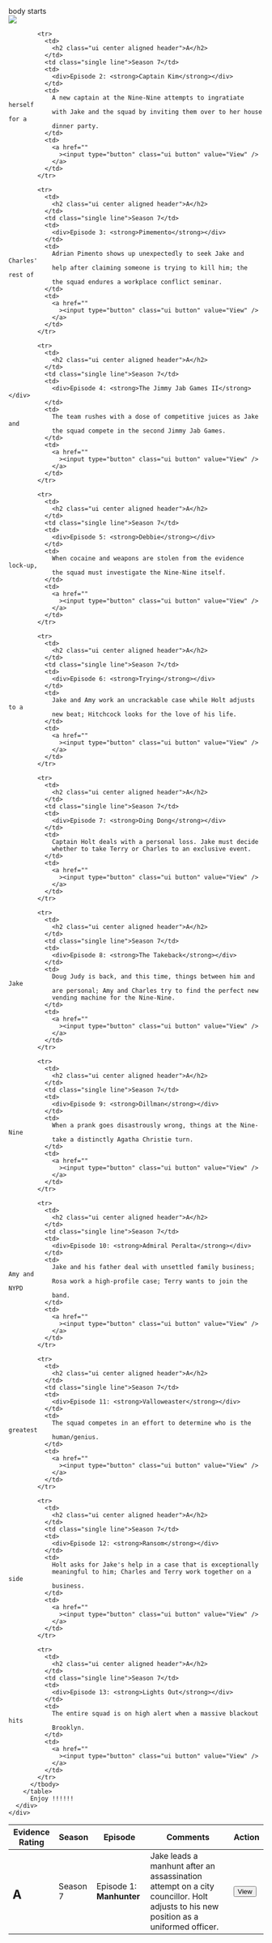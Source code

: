<!DOCTYPE html>
<html>
  <head>
    <meta charset="UTF-8" />
    <title>Brooklyn Nine-Nine</title>
    <script
      src="https://cdnjs.cloudflare.com/ajax/libs/semantic-ui/2.4.1/semantic.min.js"
      integrity="sha512-dqw6X88iGgZlTsONxZK9ePmJEFrmHwpuMrsUChjAw1mRUhUITE5QU9pkcSox+ynfLhL15Sv2al5A0LVyDCmtUw=="
      crossorigin="anonymous"
    ></script>
    <link
      rel="stylesheet"
      href="https://cdnjs.cloudflare.com/ajax/libs/semantic-ui/2.4.1/semantic.min.css"
      integrity="sha512-8bHTC73gkZ7rZ7vpqUQThUDhqcNFyYi2xgDgPDHc+GXVGHXq+xPjynxIopALmOPqzo9JZj0k6OqqewdGO3EsrQ=="
      crossorigin="anonymous"
    />
  </head>
  <body>
    body starts
    <div class="ui grid">
      <div class="sixteen wide column">
        <img
          class="ui fluid image"
          src="https://img1.looper.com/img/gallery/the-real-reason-fox-canceled-brooklyn-nine-nine/intro-1579801657.jpg"
        />
      </div>
      <div class="sixteen wide column">
        <table class="ui celled padded table">
          <thead>
            <tr>
              <th class="single line">Evidence Rating</th>
              <th>Season</th>
              <th>Episode</th>
              <th>Comments</th>
              <th>Action</th>
            </tr>
          </thead>
          <tbody>
            <tr>
              <td>
                <h2 class="ui center aligned header">A</h2>
              </td>
              <td class="single line">Season 7</td>
              <td>
                <div>Episode 1: <strong>Manhunter</strong></div>
              </td>
              <td>
                Jake leads a manhunt after an assassination attempt on a city
                councillor. Holt adjusts to his new position as a uniformed
                officer.
              </td>
              <td>
                <a
                  href="https://drive.google.com/file/d/1ROvnmwY4JAtP6YfJknXGksGSVXrm9DFf/view?usp=sharing"
                  ><input type="button" class="ui button" value="View" />
                </a>
              </td>
            </tr>

            <tr>
              <td>
                <h2 class="ui center aligned header">A</h2>
              </td>
              <td class="single line">Season 7</td>
              <td>
                <div>Episode 2: <strong>Captain Kim</strong></div>
              </td>
              <td>
                A new captain at the Nine-Nine attempts to ingratiate herself
                with Jake and the squad by inviting them over to her house for a
                dinner party.
              </td>
              <td>
                <a href=""
                  ><input type="button" class="ui button" value="View" />
                </a>
              </td>
            </tr>

            <tr>
              <td>
                <h2 class="ui center aligned header">A</h2>
              </td>
              <td class="single line">Season 7</td>
              <td>
                <div>Episode 3: <strong>Pimemento</strong></div>
              </td>
              <td>
                Adrian Pimento shows up unexpectedly to seek Jake and Charles'
                help after claiming someone is trying to kill him; the rest of
                the squad endures a workplace conflict seminar.
              </td>
              <td>
                <a href=""
                  ><input type="button" class="ui button" value="View" />
                </a>
              </td>
            </tr>

            <tr>
              <td>
                <h2 class="ui center aligned header">A</h2>
              </td>
              <td class="single line">Season 7</td>
              <td>
                <div>Episode 4: <strong>The Jimmy Jab Games II</strong></div>
              </td>
              <td>
                The team rushes with a dose of competitive juices as Jake and
                the squad compete in the second Jimmy Jab Games.
              </td>
              <td>
                <a href=""
                  ><input type="button" class="ui button" value="View" />
                </a>
              </td>
            </tr>

            <tr>
              <td>
                <h2 class="ui center aligned header">A</h2>
              </td>
              <td class="single line">Season 7</td>
              <td>
                <div>Episode 5: <strong>Debbie</strong></div>
              </td>
              <td>
                When cocaine and weapons are stolen from the evidence lock-up,
                the squad must investigate the Nine-Nine itself.
              </td>
              <td>
                <a href=""
                  ><input type="button" class="ui button" value="View" />
                </a>
              </td>
            </tr>

            <tr>
              <td>
                <h2 class="ui center aligned header">A</h2>
              </td>
              <td class="single line">Season 7</td>
              <td>
                <div>Episode 6: <strong>Trying</strong></div>
              </td>
              <td>
                Jake and Amy work an uncrackable case while Holt adjusts to a
                new beat; Hitchcock looks for the love of his life.
              </td>
              <td>
                <a href=""
                  ><input type="button" class="ui button" value="View" />
                </a>
              </td>
            </tr>

            <tr>
              <td>
                <h2 class="ui center aligned header">A</h2>
              </td>
              <td class="single line">Season 7</td>
              <td>
                <div>Episode 7: <strong>Ding Dong</strong></div>
              </td>
              <td>
                Captain Holt deals with a personal loss. Jake must decide
                whether to take Terry or Charles to an exclusive event.
              </td>
              <td>
                <a href=""
                  ><input type="button" class="ui button" value="View" />
                </a>
              </td>
            </tr>

            <tr>
              <td>
                <h2 class="ui center aligned header">A</h2>
              </td>
              <td class="single line">Season 7</td>
              <td>
                <div>Episode 8: <strong>The Takeback</strong></div>
              </td>
              <td>
                Doug Judy is back, and this time, things between him and Jake
                are personal; Amy and Charles try to find the perfect new
                vending machine for the Nine-Nine.
              </td>
              <td>
                <a href=""
                  ><input type="button" class="ui button" value="View" />
                </a>
              </td>
            </tr>

            <tr>
              <td>
                <h2 class="ui center aligned header">A</h2>
              </td>
              <td class="single line">Season 7</td>
              <td>
                <div>Episode 9: <strong>Dillman</strong></div>
              </td>
              <td>
                When a prank goes disastrously wrong, things at the Nine-Nine
                take a distinctly Agatha Christie turn.
              </td>
              <td>
                <a href=""
                  ><input type="button" class="ui button" value="View" />
                </a>
              </td>
            </tr>

            <tr>
              <td>
                <h2 class="ui center aligned header">A</h2>
              </td>
              <td class="single line">Season 7</td>
              <td>
                <div>Episode 10: <strong>Admiral Peralta</strong></div>
              </td>
              <td>
                Jake and his father deal with unsettled family business; Amy and
                Rosa work a high-profile case; Terry wants to join the NYPD
                band.
              </td>
              <td>
                <a href=""
                  ><input type="button" class="ui button" value="View" />
                </a>
              </td>
            </tr>

            <tr>
              <td>
                <h2 class="ui center aligned header">A</h2>
              </td>
              <td class="single line">Season 7</td>
              <td>
                <div>Episode 11: <strong>Valloweaster</strong></div>
              </td>
              <td>
                The squad competes in an effort to determine who is the greatest
                human/genius.
              </td>
              <td>
                <a href=""
                  ><input type="button" class="ui button" value="View" />
                </a>
              </td>
            </tr>

            <tr>
              <td>
                <h2 class="ui center aligned header">A</h2>
              </td>
              <td class="single line">Season 7</td>
              <td>
                <div>Episode 12: <strong>Ransom</strong></div>
              </td>
              <td>
                Holt asks for Jake's help in a case that is exceptionally
                meaningful to him; Charles and Terry work together on a side
                business.
              </td>
              <td>
                <a href=""
                  ><input type="button" class="ui button" value="View" />
                </a>
              </td>
            </tr>

            <tr>
              <td>
                <h2 class="ui center aligned header">A</h2>
              </td>
              <td class="single line">Season 7</td>
              <td>
                <div>Episode 13: <strong>Lights Out</strong></div>
              </td>
              <td>
                The entire squad is on high alert when a massive blackout hits
                Brooklyn.
              </td>
              <td>
                <a href=""
                  ><input type="button" class="ui button" value="View" />
                </a>
              </td>
            </tr>
          </tbody>
        </table>
          Enjoy !!!!!!
      </div>
    </div>
  </body>
</html>
